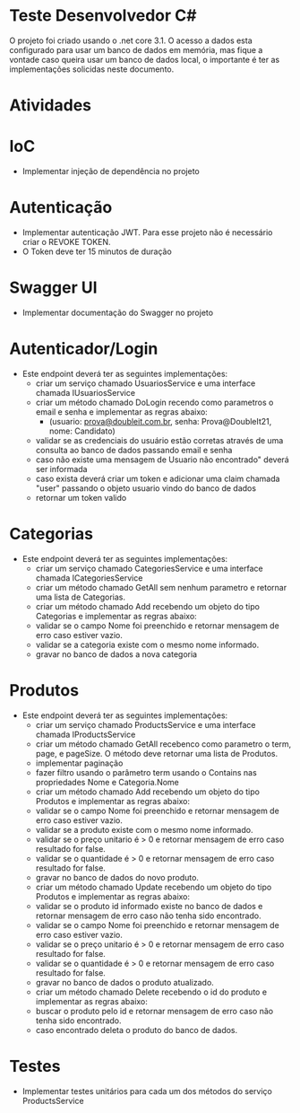 # Teste Desenvolvedor C#

O projeto foi criado usando o .net core 3.1.
O acesso a dados esta configurado para usar um banco de dados em memória, mas fique a vontade caso queira usar um banco de dados local, o importante é ter as implementações solicidas neste documento.

# Atividades

   # IoC
   * Implementar injeção de dependência no projeto
   # Autenticação
   * Implementar autenticação JWT. Para esse projeto não é necessário criar o REVOKE TOKEN.
   * O Token deve ter 15 minutos de duração
   # Swagger UI
   * Implementar documentação do Swagger no projeto
   # Autenticador/Login
   * Este endpoint deverá ter as seguintes implementações: 
      * criar um serviço chamado UsuariosService e uma interface chamada IUsuariosService
      * criar um método chamado DoLogin recendo como parametros o email e senha e implementar as regras abaixo: 
        * (usuario: prova@doubleit.com.br, senha: Prova@DoubleIt21, nome: Candidato)
      * validar se as credenciais do usuário estão corretas através de uma consulta ao banco de dados passando email e senha
      * caso não existe uma mensagem de Usuario não encontrado" deverá ser informada
      * caso exista deverá criar um token e adicionar uma claim chamada "user" passando o objeto usuario vindo do banco de dados
      * retornar um token valido
   # Categorias
   * Este endpoint deverá ter as seguintes implementações: 
      * criar um serviço chamado CategoriesService e uma interface chamada ICategoriesService
      * criar um método chamado GetAll sem nenhum parametro e retornar uma lista de Categorias.
      * criar um método chamado Add recebendo um objeto do tipo Categorias e implementar as regras abaixo:
      * validar se o campo Nome foi preenchido e retornar mensagem de erro caso estiver vazio.
      * validar se a categoria existe com o mesmo nome informado.
      * gravar no banco de dados a nova categoria
   # Produtos
   * Este endpoint deverá ter as seguintes implementações: 
     * criar um serviço chamado ProductsService e uma interface chamada IProductsService
     * criar um método chamado GetAll recebenco como parametro o term, page, e pageSize. O método deve retornar uma lista de Produtos.
      * implementar paginação
      * fazer filtro usando o parâmetro term usando o Contains nas propriedades Nome e Categoria.Nome
     * criar um método chamado Add recebendo um objeto do tipo Produtos e implementar as regras abaixo:
      * validar se o campo Nome foi preenchido e retornar mensagem de erro caso estiver vazio.
      * validar se a produto existe com o mesmo nome informado.
      * validar se o preço unitario é > 0 e retornar mensagem de erro caso resultado for false.
      * validar se o quantidade é > 0 e retornar mensagem de erro caso resultado for false.
      * gravar no banco de dados do novo produto.
     * criar um método chamado Update recebendo um objeto do tipo Produtos e implementar as regras abaixo:
      * validar se o produto id informado existe no banco de dados e retornar mensagem de erro caso não tenha sido encontrado.
      * validar se o campo Nome foi preenchido e retornar mensagem de erro caso estiver vazio.
      * validar se o preço unitario é > 0 e retornar mensagem de erro caso resultado for false.
      * validar se o quantidade é > 0 e retornar mensagem de erro caso resultado for false.
      * gravar no banco de dados o produto atualizado.
     * criar um método chamado Delete recebendo o id do produto e implementar as regras abaixo:
      * buscar o produto pelo id e retornar mensagem de erro caso não tenha sido encontrado.
      * caso encontrado deleta o produto do banco de dados.
   # Testes
   * Implementar testes unitários para cada um dos métodos do serviço ProductsService
          
          
    
    


  



